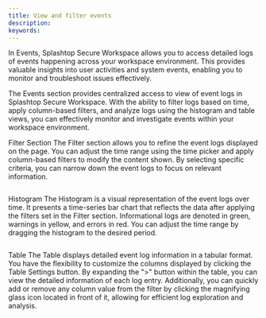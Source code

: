 ```yaml
---
title: View and filter events
description:
keywords:
---
```


In Events, Splashtop Secure Workspace allows you to access detailed logs of events happening across your workspace environment. This provides valuable insights into user activities and system events, enabling you to monitor and troubleshoot issues effectively.

The Events section provides centralized access to view of event logs in Splashtop Secure Workspace. With the ability to filter logs based on time, apply column-based filters, and analyze logs using the histogram and table views, you can effectively monitor and investigate events within your workspace environment.


Filter Section
The Filter section allows you to refine the event logs displayed on the page. You can adjust the time range using the time picker and apply column-based filters to modify the content shown. By selecting specific criteria, you can narrow down the event logs to focus on relevant information.

![]()

Histogram
The Histogram is a visual representation of the event logs over time. It presents a time-series bar chart that reflects the data after applying the filters set in the Filter section. Informational logs are denoted in green, warnings in yellow, and errors in red. You can adjust the time range by dragging the histogram to the desired period.

![]()

Table
The Table displays detailed event log information in a tabular format. You have the flexibility to customize the columns displayed by clicking the Table Settings button. By expanding the ">" button within the table, you can view the detailed information of each log entry. Additionally, you can quickly add or remove any column value from the filter by clicking the magnifying glass icon located in front of it, allowing for efficient log exploration and analysis.

![]()

